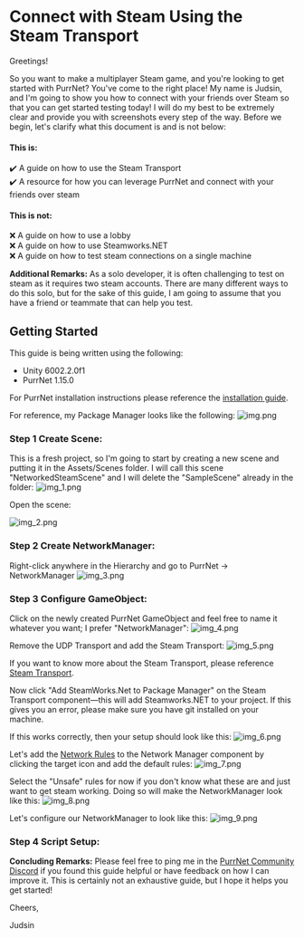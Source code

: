 ﻿# Connect with Steam Using the Steam Transport
Greetings!

So you want to make a multiplayer Steam game, and you're looking to get started with PurrNet? You've come to the right place! My name is Judsin, and I'm going to show you how to connect with your friends over Steam so that you can get started testing today! I will do my best to be extremely clear and provide you with screenshots every step of the way. Before we begin, let's clarify what this document is and is not below:
#### This is:
✔️ A guide on how to use the Steam Transport\
✔️ A resource for how you can leverage PurrNet and connect with your friends over steam
#### This is not:
❌ A guide on how to use a lobby\
❌ A guide on how to use Steamworks.NET\
❌ A guide on how to test steam connections on a single machine

**Additional Remarks:** As a solo developer, it is often challenging to test on steam as it requires two steam accounts. There are many different ways to do this solo, but for the sake of this guide, I am going to assume that you have a friend or teammate that can help you test.

## Getting Started
This guide is being written using the following:
- Unity 6002.2.0f1
- PurrNet 1.15.0

For PurrNet installation instructions please reference the [installation guide](../../getting-started/installation-setup.md).

For reference, my Package Manager looks like the following:
![img.png](img.png)

### Step 1 Create Scene:
This is a fresh project, so I'm going to start by creating a new scene and putting it in the Assets/Scenes folder. I will call this scene "NetworkedSteamScene" and I will delete the "SampleScene" already in the folder:
![img_1.png](img_1.png)

Open the scene:

![img_2.png](img_2.png)

### Step 2 Create NetworkManager:
Right-click anywhere in the Hierarchy and go to PurrNet → NetworkManager
![img_3.png](img_3.png)

### Step 3 Configure GameObject:
Click on the newly created PurrNet GameObject and feel free to name it whatever you want; I prefer "NetworkManager":
![img_4.png](img_4.png)

Remove the UDP Transport and add the Steam Transport:
![img_5.png](img_5.png)

If you want to know more about the Steam Transport, please reference [Steam Transport](../../systems-and-modules/transports/steam-transport.md).

Now click "Add SteamWorks.Net to Package Manager" on the Steam Transport component—this will add Steamworks.NET to your project. If this gives you an error, please make sure you have git installed on your machine.

If this works correctly, then your setup should look like this:
![img_6.png](img_6.png)

Let's add the [Network Rules](../../systems-and-modules/network-manager/network-rules.md) to the Network Manager component by clicking the target icon and add the default rules:
![img_7.png](img_7.png)

Select the "Unsafe" rules for now if you don't know what these are and just want to get steam working. Doing so will make the NetworkManager look like this:
![img_8.png](img_8.png)

Let's configure our NetworkManager to look like this:
![img_9.png](img_9.png)

### Step 4 Script Setup:


**Concluding Remarks:** Please feel free to ping me in the [PurrNet Community Discord](https://discord.gg/HnNKdkq9ta) if you found this guide helpful or have feedback on how I can improve it. This is certainly not an exhaustive guide, but I hope it helps you get started!


Cheers,

Judsin